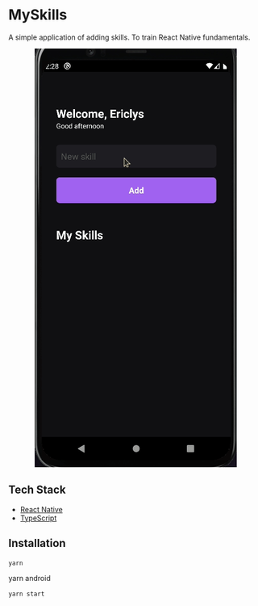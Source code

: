 # MySkills

A simple application of adding skills. To train React Native fundamentals.

<p align="center">
  <img alt="myskills gif" src=".github/myskills.gif" />
</p>

## Tech Stack

- [React Native](https://reactnative.dev/)
- [TypeScript](https://www.typescriptlang.org)


## Installation

```
yarn
```
yarn android
```
yarn start
```
    